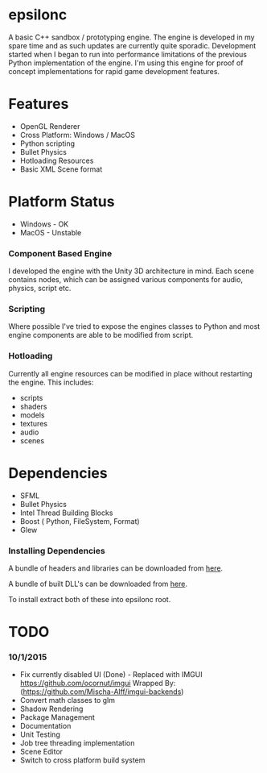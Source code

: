epsilonc
========

A basic C++ sandbox / prototyping engine.  The engine is developed in my spare time and as such updates are currently quite sporadic.  Development started when I began to run into performance limitations of the previous Python implementation of the engine.  I'm using this engine for proof of concept implementations for rapid game development features.

Features
========
* OpenGL Renderer
* Cross Platform: Windows / MacOS
* Python scripting
* Bullet Physics
* Hotloading Resources
* Basic XML Scene format

Platform Status
===============
* Windows - OK
* MacOS - Unstable

### Component Based Engine ###
I developed the engine with the Unity 3D architecture in mind.  Each scene contains nodes, which can be assigned various components for audio, physics, script etc.

### Scripting ###
Where possible I've tried to expose the engines classes to Python and most engine components are able to be modified from script.

### Hotloading ###
Currently all engine resources can be modified in place without restarting the engine.  This includes:
- scripts
- shaders
- models
- textures
- audio
- scenes

Dependencies
============
* SFML
* Bullet Physics
* Intel Thread Building Blocks
* Boost ( Python, FileSystem, Format)
* Glew

### Installing Dependencies ###
A bundle of headers and libraries can be downloaded from [here](https://www.dropbox.com/s/cdwqs653x7kbh00/lib.7z?dl=0). 

A bundle of built DLL's can be downloaded from [here](https://www.dropbox.com/s/8oseryfpo8clk7i/build.7z?dl=0).

To install extract both of these into epsilonc root.

TODO
====

### 10/1/2015 ###
* Fix currently disabled UI (Done) - Replaced with IMGUI https://github.com/ocornut/imgui Wrapped By: (https://github.com/Mischa-Alff/imgui-backends)
* Convert math classes to glm
* Shadow Rendering
* Package Management
* Documentation
* Unit Testing
* Job tree threading implementation
* Scene Editor
* Switch to cross platform build system